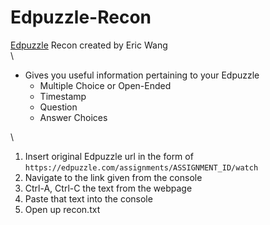 # Edpuzzle-Recon
[Edpuzzle](https://edpuzzle.com) Recon created by Eric Wang  
\

- Gives you useful information pertaining to your Edpuzzle  
    - Multiple Choice or Open-Ended  
    - Timestamp  
    - Question  
    - Answer Choices  

\
1. Insert original Edpuzzle url in the form of `https://edpuzzle.com/assignments/ASSIGNMENT_ID/watch`  
2. Navigate to the link given from the console  
3. Ctrl-A, Ctrl-C the text from the webpage  
4. Paste that text into the console  
5. Open up recon.txt  

